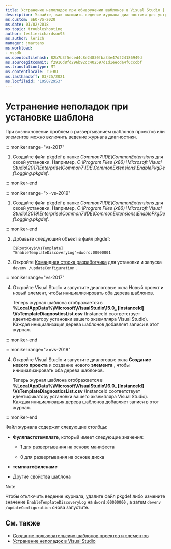```yaml
---
title: Устранение неполадок при обнаружении шаблонов в Visual Studio | Документация Майкрософт
description: Узнайте, как включить ведение журнала диагностики для устранения неполадок при развертывании пользовательских проектов и шаблонов в пакете SDK для Visual Studio.
ms.custom: SEO-VS-2020
ms.date: 01/02/2018
ms.topic: troubleshooting
author: leslierichardson95
ms.author: lerich
manager: jmartens
ms.workload:
- vssdk
ms.openlocfilehash: 82b7b3f5eced4c8e24830fba34e47d224186949d
ms.sourcegitcommit: f2916d8fd296b92cc402597d1d1eecda4f6cccbf
ms.translationtype: MT
ms.contentlocale: ru-RU
ms.lasthandoff: 03/25/2021
ms.locfileid: "105072953"
---
```

# <a name="troubleshooting-template-installation"></a>Устранение неполадок при установке шаблона

При возникновении проблем с развертыванием шаблонов проектов или элементов можно включить ведение журнала диагностики.

::: moniker range="vs-2017"

1. Создайте файл pkgdef в папке *Common7\IDE\CommonExtensions* для своей установки. Например, *C:\Program Files (x86) \Microsoft Visual Studio\2017\Enterprise\Common7\IDE\CommonExtensions\EnablePkgDefLogging.pkgdef*.

::: moniker-end

::: moniker range=">=vs-2019"

1. Создайте файл pkgdef в папке *Common7\IDE\CommonExtensions* для своей установки. Например, *C:\Program Files (x86) \Microsoft Visual Studio\2019\Enterprise\Common7\IDE\CommonExtensions\EnablePkgDefLogging.pkgdef*.

::: moniker-end

2. Добавьте следующий объект в файл pkgdef:

    ```
    [$RootKey$\VsTemplate]
    "EnableTemplateDiscoveryLog"=dword:00000001
    ```

3. Откройте [Командная строка разработчика](../ide/reference/command-prompt-powershell.md) для установки и запуска `devenv /updateConfiguration` .

::: moniker range="vs-2017"

4. Откройте Visual Studio и запустите диалоговые окна Новый проект и новый элемент, чтобы инициализировать оба дерева шаблонов.

   Теперь журнал шаблона отображается в **%LocalAppData%\Microsoft\VisualStudio\15.0_ [InstanceId] \VsTemplateDiagnosticsList.csv** (InstanceId соответствует идентификатору установки вашего экземпляра Visual Studio). Каждая инициализация дерева шаблонов добавляет записи в этот журнал.

::: moniker-end

::: moniker range=">=vs-2019"

4. Откройте Visual Studio и запустите диалоговые окна **Создание нового проекта** и создание нового **элемента** , чтобы инициализировать оба дерева шаблонов.

   Теперь журнал шаблона отображается в **%LocalAppData%\Microsoft\VisualStudio\16.0_ [InstanceId] \VsTemplateDiagnosticsList.csv** (InstanceId соответствует идентификатору установки вашего экземпляра Visual Studio). Каждая инициализация дерева шаблонов добавляет записи в этот журнал.

::: moniker-end

Файл журнала содержит следующие столбцы:

- **Фуллпастотемплате**, который имеет следующие значения:

  - 1 для развертывания на основе манифеста

  - 0 для развертывания на основе диска

- **темплатефиленаме**

- Другие свойства шаблона

> [!NOTE]
> Чтобы отключить ведение журнала, удалите файл pkgdef либо измените значение `EnableTemplateDiscoveryLog` на `dword:00000000` , а затем `devenv /updateConfiguration` снова запустите.

## <a name="see-also"></a>См. также

- [Создание пользовательских шаблонов проектов и элементов](creating-custom-project-and-item-templates.md)
- [Устранение неполадок в Visual Studio](/troubleshoot/visualstudio/welcome-visual-studio/)
